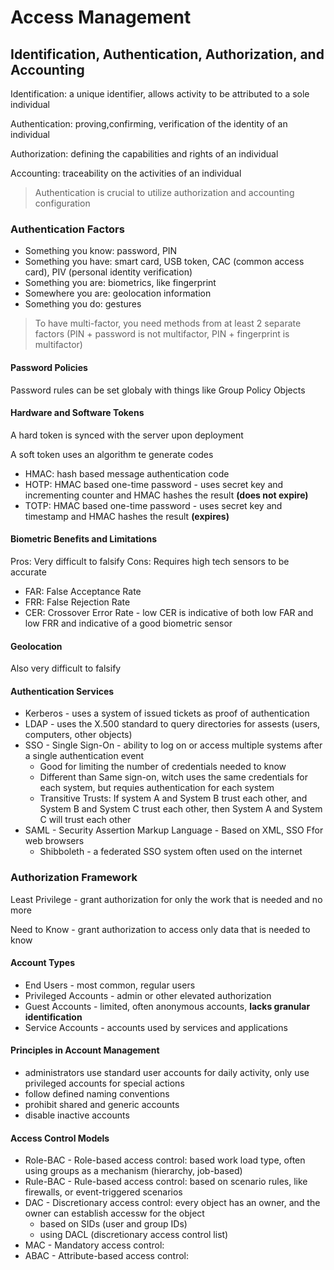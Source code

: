 # Access Management

## Identification, Authentication, Authorization, and Accounting

Identification: a unique identifier, allows activity to be attributed to a sole individual

Authentication: proving,confirming, verification of the identity of an individual

Authorization: defining the capabilities and rights of an individual

Accounting: traceability on the activities of an individual

> Authentication is crucial to utilize authorization and accounting configuration

### Authentication Factors

- Something you know: password, PIN
- Something you have: smart card, USB token, CAC (common access card), PIV (personal identity verification)
- Something you are: biometrics, like fingerprint
- Somewhere you are: geolocation information
- Something you do: gestures

> To have multi-factor, you need methods from at least 2 separate factors (PIN + password is not multifactor, PIN + fingerprint is multifactor)

#### Password Policies

Password rules can be set globaly with things like Group Policy Objects

#### Hardware and Software Tokens

A hard token is synced with the server upon deployment

A soft token uses an algorithm te generate codes
- HMAC: hash based message authentication code
- HOTP: HMAC based one-time password - uses secret key and incrementing counter and HMAC hashes the result **(does not expire)**
- TOTP: HMAC based one-time password - uses secret key and timestamp and HMAC hashes the result **(expires)**

#### Biometric Benefits and Limitations

Pros: Very difficult to falsify
Cons: Requires high tech sensors to be accurate

- FAR: False Acceptance Rate
- FRR: False Rejection Rate
- CER: Crossover Error Rate - low CER is indicative of both low FAR and low FRR and indicative of a good biometric sensor

#### Geolocation

Also very difficult to falsify

#### Authentication Services

- Kerberos - uses a system of issued tickets as proof of authentication
- LDAP - uses the X.500 standard to query directories for assests (users, computers, other objects)
- SSO - Single Sign-On - ability to log on or access multiple systems after a single authentication event
  - Good for limiting the number of credentials needed to know
  - Different than Same sign-on, witch uses the same credentials for each system, but requies authentication for each system
  - Transitive Trusts: If system A and System B trust each other, and System B and System C trust each other, then System A and System C will trust each other
- SAML - Security Assertion Markup Language - Based on XML, SSO Ffor web browsers
  - Shibboleth -  a federated SSO system often used on the internet

### Authorization Framework

Least Privilege - grant authorization for only the work that is needed and no more

Need to Know - grant authorization to access only data that is needed to know

#### Account Types

- End Users - most common, regular users
- Privileged Accounts - admin or other elevated authorization
- Guest Accounts - limited, often anonymous accounts, **lacks granular identification**
- Service Accounts - accounts used by services and applications

#### Principles in Account Management

- administrators use standard user accounts for daily activity, only use privileged accounts for special actions
- follow defined naming conventions
- prohibit shared and generic accounts
- disable inactive accounts

#### Access Control Models

- Role-BAC - Role-based access control: based work load type, often using groups as a mechanism (hierarchy, job-based)
- Rule-BAC - Rule-based access control: based on scenario rules, like firewalls, or event-triggered scenarios
- DAC - Discretionary access control: every object has an owner, and the owner can establish accessw for the object
  - based on SIDs (user and group IDs) 
  - using DACL (discretionary access control list)
- MAC - Mandatory access control:
- ABAC - Attribute-based access control:

